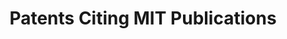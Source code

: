 ---
contributors: The Lens
cost: None
description: 'This collection encompasses patents that cite the scholarly works of
  Massachusetts Institute of Technology. '
documentation: https://www.lens.org/lens/labs/dashboards
last_edit: Mon, 19 Jun 2023 16:34:52 GMT
location: https://www.lens.org/lens/search/patent/list?collectionId=22790&p=0&n=10
maintained_by: The Lens
open_access: 'FALSE'
record_creation_timestamp: 11/19/2020 17:20:46
shortname: patents_citing_mit
tags:
- citation
- scholarly literature
terms_of_use: Cambia grants you a non-exclusive, non-transferable, revocable, limited
  license to access and personally use the features of the Service. The conditions
  by which The Lens data may be used are intended to resonate with the principles
  of Creative Commons Attribution licenses with a public benefit element.
timeframe: 1950-2021
title: Patents Citing MIT Publications
uuid: 6476ac03-71ee-4480-b2aa-e25871179689
versioning: 'FALSE'
---